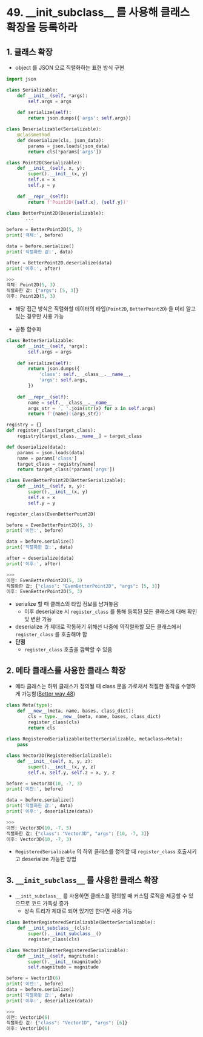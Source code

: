 # 49. \_\_init_subclass\_\_ 를 사용해 클래스 확장을 등록하라

## 1. 클래스 확장

- object 를 JSON 으로 직렬화하는 표현 방식 구현

```python
import json

class Serializable:
    def __init__(self, *args):
        self.args = args
        
    def serialize(self):
        return json.dumps({'args': self.args})

class Deserializable(Serializable):
    @classmethod
    def deserialize(cls, json_data):
        params = json.loads(json_data)
        return cls(*params['args'])

class Point2D(Serializable):
    def __init__(self, x, y):
        super().__init__(x, y)
        self.x = x
        self.y = y
    
    def __repr__(self):
        return f'Point2D({self.x}, {self.y})'

class BetterPoint2D(Deserializable):
       ...

before = BetterPoint2D(5, 3)
print('객체:', before)

data = before.serialize()
print('직렬화한 값:', data)

after = BetterPoint2D.deserialize(data)
print('이후:', after)

>>>
객체: Point2D(5, 3)
직렬화한 값: {"args": [5, 3]}
이후: Point2D(5, 3)
```

- 해당 접근 방식은 직렬화할 데이터의 타입(`Point2D`, `BetterPoint2D`) 을 미리 알고있는 경우만 사용 가능

- 공통 함수화

```python
class BetterSerializable:
    def __init__(self, *args):
        self.args = args
        
    def serialize(self):
        return json.dumps({
            'class': self._ _class__.__name__,
            'args': self.args,
        })
        
    def __repr__(self):
        name = self._ _class__.__name__
        args_str = ', '.join(str(x) for x in self.args)
        return f'{name}({args_str})'

registry = {}
def register_class(target_class):
    registry[target_class.__name__] = target_class

def deserialize(data):
    params = json.loads(data)
    name = params['class']
    target_class = registry[name]
    return target_class(*params['args'])

class EvenBetterPoint2D(BetterSerializable):
    def __init__(self, x, y):
        super().__init__(x, y)
        self.x = x
        self.y = y

register_class(EvenBetterPoint2D)

before = EvenBetterPoint2D(5, 3)
print('이전:', before)

data = before.serialize()
print('직렬화한 값:', data)

after = deserialize(data)
print('이후:', after)

>>>
이전: EvenBetterPoint2D(5, 3)
직렬화한 값: {"class": "EvenBetterPoint2D", "args": [5, 3]}
이후: EvenBetterPoint2D(5, 3)
```

- serialize 할 때 클래스의 타입 정보를 남겨놓음
    - 이후 deserialize 시 `register_class` 를 통해 등록된 모든 클래스에 대해 확인 및 변환 가능
- deserialize 가 제대로 작동하기 위해선 나중에 역직렬화할 모든 클래스에서 `register_class` 를 호출해야 함
- **단점**
    - `register_class` 호출을 깜빡할 수 있음

## 2. 메타 클래스를 사용한 클래스 확장

- 메타 클래스는 하위 클래스가 정의될 때 class 문을 가로채서 적절한 동작을 수행하게 가능함([Better way 48](https://github.com/damho1104/Effective-Python/blob/master/summary/BetterWay48.md))

```python
class Meta(type):
    def __new__(meta, name, bases, class_dict):
        cls = type.__new__(meta, name, bases, class_dict)
        register_class(cls)
        return cls
        
class RegisteredSerializable(BetterSerializable, metaclass=Meta):
    pass

class Vector3D(RegisteredSerializable):
    def __init__(self, x, y, z):
        super().__init__(x, y, z)
        self.x, self.y, self.z = x, y, z

before = Vector3D(10, -7, 3)
print('이전:', before)

data = before.serialize()
print('직렬화한 값:', data)
print('이후:', deserialize(data))

>>>
이전: Vector3D(10, -7, 3)
직렬화한 값: {"class": "Vector3D", "args": [10, -7, 3]}
이후: Vector3D(10, -7, 3)
```

- `RegisteredSerializable` 의 하위 클래스를 정의할 때 `register_class` 호출시키고 deserialize 가능한 방법

## 3. `__init_subclass__` 를 사용한 클래스 확장

- `__init_subclass__` 를 사용하면 클래스를 정의할 때 커스텀 로직을 제공할 수 있으므로 코드 가독성 증가
    - 상속 트리가 제대로 되어 있기만 한다면 사용 가능

```python
class BetterRegisteredSerializable(BetterSerializable):
    def __init_subclass__(cls):
        super().__init_subclass__()
        register_class(cls)

class Vector1D(BetterRegisteredSerializable):
    def __init__(self, magnitude):
        super().__init__(magnitude)
        self.magnitude = magnitude

before = Vector1D(6)
print('이전:', before)
data = before.serialize()
print('직렬화한 값:', data)
print('이후:', deserialize(data))

>>>
이전: Vector1D(6)
직렬화한 값: {"class": "Vector1D", "args": [6]}
이후: Vector1D(6)
```